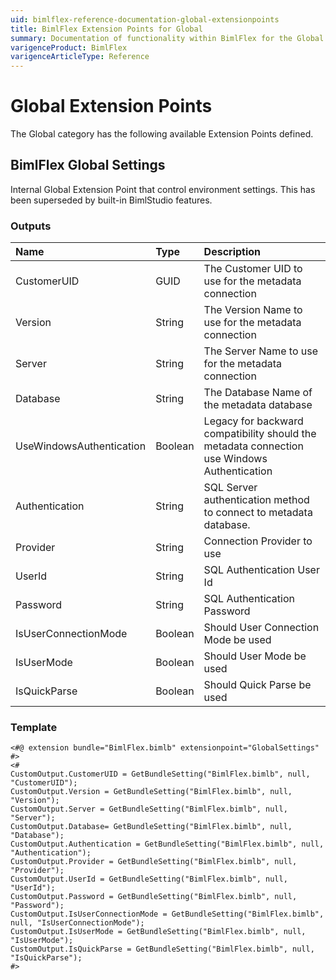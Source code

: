```yaml
---
uid: bimlflex-reference-documentation-global-extensionpoints
title: BimlFlex Extension Points for Global
summary: Documentation of functionality within BimlFlex for the Global Extension Point category
varigenceProduct: BimlFlex
varigenceArticleType: Reference
---
```


# Global Extension Points

The Global category has the following available Extension Points defined.
  
## BimlFlex Global Settings

Internal Global Extension Point that control environment settings. This has been superseded by built-in BimlStudio features.

### Outputs

| <div style="width:150px">Name</div> | Type | Description |
| :--------- | :----------- | :----------- |
| CustomerUID | GUID | The Customer UID to use for the metadata connection |
| Version | String | The Version Name to use for the metadata connection |
| Server | String | The Server Name to use for the metadata connection |
| Database | String | The Database Name of the metadata database |
| UseWindowsAuthentication | Boolean | Legacy for backward compatibility should the metadata connection use Windows Authentication |
| Authentication | String | SQL Server authentication method to connect to metadata database. |
| Provider | String | Connection Provider to use |
| UserId | String | SQL Authentication User Id |
| Password | String | SQL Authentication Password |
| IsUserConnectionMode | Boolean | Should User Connection Mode be used |
| IsUserMode | Boolean | Should User Mode be used |
| IsQuickParse | Boolean | Should Quick Parse be used |

### Template

```biml
<#@ extension bundle="BimlFlex.bimlb" extensionpoint="GlobalSettings" #>
<#
CustomOutput.CustomerUID = GetBundleSetting("BimlFlex.bimlb", null, "CustomerUID");
CustomOutput.Version = GetBundleSetting("BimlFlex.bimlb", null, "Version");
CustomOutput.Server = GetBundleSetting("BimlFlex.bimlb", null, "Server");
CustomOutput.Database= GetBundleSetting("BimlFlex.bimlb", null, "Database");
CustomOutput.Authentication = GetBundleSetting("BimlFlex.bimlb", null, "Authentication");
CustomOutput.Provider = GetBundleSetting("BimlFlex.bimlb", null, "Provider");
CustomOutput.UserId = GetBundleSetting("BimlFlex.bimlb", null, "UserId");
CustomOutput.Password = GetBundleSetting("BimlFlex.bimlb", null, "Password");
CustomOutput.IsUserConnectionMode = GetBundleSetting("BimlFlex.bimlb", null, "IsUserConnectionMode");
CustomOutput.IsUserMode = GetBundleSetting("BimlFlex.bimlb", null, "IsUserMode");
CustomOutput.IsQuickParse = GetBundleSetting("BimlFlex.bimlb", null, "IsQuickParse");
#>
```

